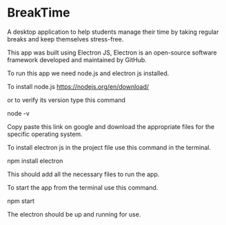 # BreakTime
A desktop application to help students manage their time by taking regular breaks and keep themselves stress-free.

This app was built using Electron JS, Electron is an open-source software framework developed and maintained by GitHub.

To run this app we need node.js and electron js installed.

To install node.js 
https://nodejs.org/en/download/

or to verify its version type this command 

  node -v

Copy paste this link on google and download the appropriate files for the specific operating system.

To install electron js in the project file use this command in the terminal.

  npm install electron

This should add all the necessary files to run the app.

To start the app from the terminal use this command.

  npm start

The electron should be up and running for use. 
